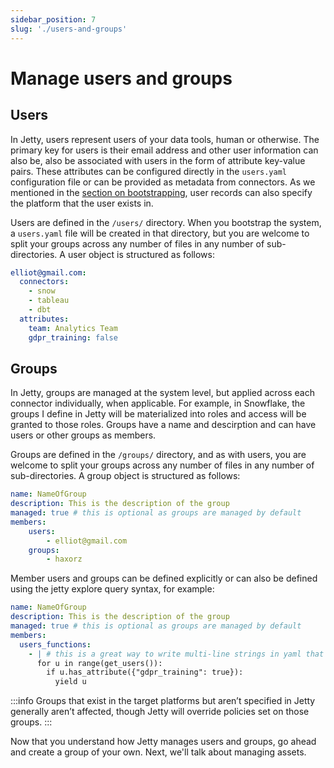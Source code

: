 ```yaml
---
sidebar_position: 7
slug: './users-and-groups'
---
```


# Manage users and groups

## Users

In Jetty, users represent users of your data tools, human or otherwise. The primary key for users is their email address and other user information can also be, also be associated with users in the form of attribute key-value pairs. These attributes can be configured directly in the `users.yaml` configuration file or can be provided as metadata from connectors. As we mentioned in the [section on bootstrapping](./5-bootstrap.md), user records can also specify the platform that the user exists in.

Users are defined in the `/users/` directory. When you bootstrap the system, a `users.yaml` file will be created in that directory, but you are welcome to split your groups across any number of files in any number of sub-directories. A user object is structured as follows:

```yaml
elliot@gmail.com:
  connectors:
    - snow
    - tableau
    - dbt
  attributes:
    team: Analytics Team
    gdpr_training: false
```

## Groups

In Jetty, groups are managed at the system level, but applied across each connector individually, when applicable. For example, in Snowflake, the groups I define in Jetty will be materialized into roles and access will be granted to those roles. Groups have a name and descirption and can have users or other groups as members.

Groups are defined in the `/groups/` directory, and as with users, you are welcome to split your groups across any number of files in any number of sub-directories. A group object is structured as follows:

```yaml
name: NameOfGroup
description: This is the description of the group
managed: true # this is optional as groups are managed by default
members:
	users:
		- elliot@gmail.com
	groups:
		- haxorz
```

Member users and groups can be defined explicitly or can also be defined using the jetty explore query syntax, for example:

```yaml
name: NameOfGroup
description: This is the description of the group
managed: true # this is optional as groups are managed by default
members:
  users_functions:
    - | # this is a great way to write multi-line strings in yaml that respect leading whitespace
      for u in range(get_users()):
        if u.has_attribute({"gdpr_training": true}):
          yield u
```

:::info
Groups that exist in the target platforms but aren’t specified in Jetty generally aren’t affected, though Jetty will override policies set on those groups.
:::

Now that you understand how Jetty manages users and groups, go ahead and create a group of your own. Next, we'll talk about managing assets.
